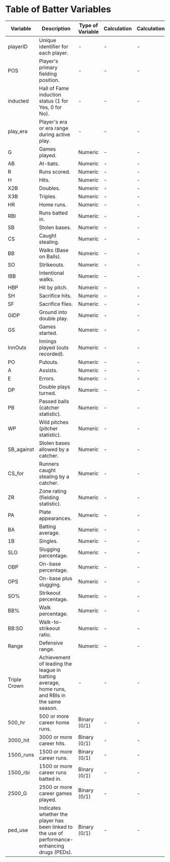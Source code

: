 # Table of Batter Variables

| Variable  | Description                                      | Type of Variable | Calculation | Calculation |
|-----------|--------------------------------------------------|------------------|-------------|-------------|
| playerID  | Unique identifier for each player.              | -                 | -           | -           |
| POS       | Player's primary fielding position.             | -                 | -           | -           |
| inducted  | Hall of Fame induction status (1 for Yes, 0 for No). | -              | -           | -           |
| play_era  | Player's era or era range during active play.   | -                 | -           | -           |
| G         | Games played.                                    | Numeric           | -           | -           |
| AB        | At-bats.                                         | Numeric           | -           | -           |
| R         | Runs scored.                                    | Numeric           | -           | -           |
| H         | Hits.                                           | Numeric           | -           | -           |
| X2B       | Doubles.                                        | Numeric           | -           | -           |
| X3B       | Triples.                                        | Numeric           | -           | -           |
| HR        | Home runs.                                      | Numeric           | -           | -           |
| RBI       | Runs batted in.                                 | Numeric           | -           | -           |
| SB        | Stolen bases.                                   | Numeric           | -           | -           |
| CS        | Caught stealing.                                | Numeric           | -           | -           |
| BB        | Walks (Base on Balls).                          | Numeric           | -           | -           |
| SO        | Strikeouts.                                     | Numeric           | -           | -           |
| IBB       | Intentional walks.                              | Numeric           | -           | -           |
| HBP       | Hit by pitch.                                   | Numeric           | -           | -           |
| SH        | Sacrifice hits.                                 | Numeric           | -           | -           |
| SF        | Sacrifice flies.                                | Numeric           | -           | -           |
| GIDP      | Ground into double play.                        | Numeric           | -           | -           |
| GS        | Games started.                                  | Numeric           | -           | -           |
| InnOuts   | Innings played (outs recorded).                 | Numeric           | -           | -           |
| PO        | Putouts.                                        | Numeric           | -           | -           |
| A         | Assists.                                        | Numeric           | -           | -           |
| E         | Errors.                                         | Numeric           | -           | -           |
| DP        | Double plays turned.                            | Numeric           | -           | -           |
| PB        | Passed balls (catcher statistic).               | Numeric           | -           | -           |
| WP        | Wild pitches (pitcher statistic).               | Numeric           | -           | -           |
| SB_against | Stolen bases allowed by a catcher.             | Numeric           | -           | -           |
| CS_for    | Runners caught stealing by a catcher.           | Numeric           | -           | -           |
| ZR        | Zone rating (fielding statistic).               | Numeric           | -           | -           |
| PA        | Plate appearances.                              | Numeric           | -           | -           |
| BA        | Batting average.                                | Numeric           | -           | -           |
| 1B        | Singles.                                        | Numeric           | -           | -           |
| SLG       | Slugging percentage.                            | Numeric           | -           | -           |
| OBP       | On-base percentage.                             | Numeric           | -           | -           |
| OPS       | On-base plus slugging.                          | Numeric           | -           | -           |
| SO%       | Strikeout percentage.                           | Numeric           | -           | -           |
| BB%       | Walk percentage.                                | Numeric           | -           | -           |
| BB:SO     | Walk-to-strikeout ratio.                        | Numeric           | -           | -           |
| Range     | Defensive range.                                | Numeric           | -           | -           |
| Triple Crown | Achievement of leading the league in batting average, home runs, and RBIs in the same season. | - | - | - |
| 500_hr    | 500 or more career home runs.                   | Binary (0/1)      | -           | -           |
| 3000_hit  | 3000 or more career hits.                       | Binary (0/1)      | -           | -           |
| 1500_runs | 1500 or more career runs.                       | Binary (0/1)      | -           | -           |
| 1500_rbi  | 1500 or more career runs batted in.            | Binary (0/1)      | -           | -           |
| 2500_G    | 2500 or more career games played.              | Binary (0/1)      | -           | -           |
| ped_use   | Indicates whether the player has been linked to the use of performance-enhancing drugs (PEDs). | Binary (0/1) | - | - |
